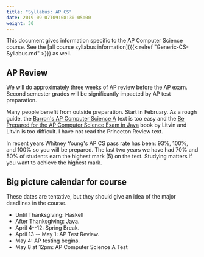 ```yaml
---
title: "Syllabus: AP CS"
date: 2019-09-07T09:08:30-05:00
weight: 30
---
```


This document gives information specific to the AP Computer Science course.
See the [all course syllabus information]({{< relref "Generic-CS-Syllabus.md" >}}) as well. 

## AP Review

We will do approximately three weeks of AP review before the AP exam. Second semester grades will be significantly impacted by AP test preparation. 

Many people benefit from outside preparation. Start in February. As a rough guide, the [Barron's AP Computer Science A](https://www.amazon.com/Barrons-AP-Computer-Science-7th/dp/1438005946) text is too easy and the [Be Prepared for the AP Computer Science Exam in Java](https://www.amazon.com/Prepared-Computer-Science-Exam-Java/dp/0982477538) book by Litvin and Litvin is too difficult. I have not read the Princeton Review text.

In recent years Whitney Young's AP CS pass rate has been: 93%, 100%,
and 100% so you will be prepared. The last two years 
we have had 70% and 50% of students earn the highest mark (5) on the
test. Studying matters if you want to achieve the highest mark.


## Big picture calendar for course

These dates are tentative, but they should give an idea of the major deadlines in the course.

* Until Thanksgiving: Haskell
* After Thanksgiving: Java.
* April 4--12: Spring Break.
* April 13 -- May 1: AP Test Review. 
* May 4: AP testing begins.
* May 8 at 12pm: AP Computer Science A Test
